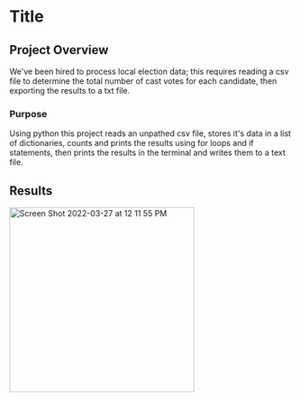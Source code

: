 # Title
## Project Overview
We've been hired to process local election data; this requires reading a csv file to determine the total number of cast votes for each candidate, then exporting the results to a txt file. 

### Purpose
Using python this project reads an unpathed csv file, stores it's data in a list of dictionaries, counts and prints the results using for loops and if statements, then prints the results in the terminal and writes them to a text file. 

## Results
<img width="328" alt="Screen Shot 2022-03-27 at 12 11 55 PM" src="https://user-images.githubusercontent.com/79609464/160294936-b0939955-e0f6-488b-b18b-3017ddb10eb5.png">
